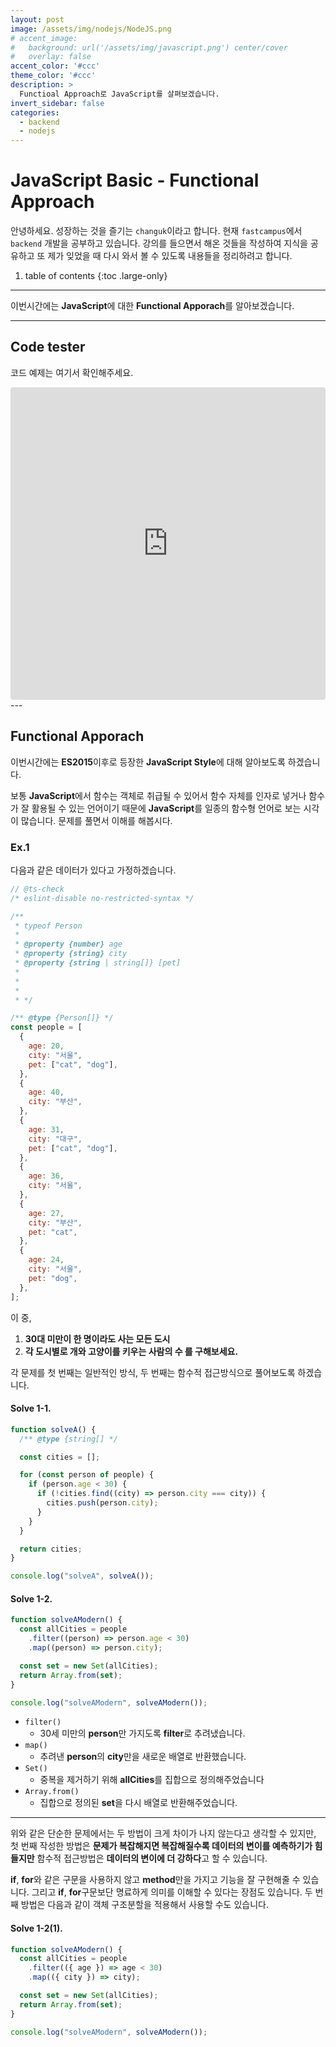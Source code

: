 ```yaml
---
layout: post
image: /assets/img/nodejs/NodeJS.png
# accent_image:
#   background: url('/assets/img/javascript.png') center/cover
#   overlay: false
accent_color: '#ccc'
theme_color: '#ccc'
description: >
  Functioal Approach로 JavaScript를 살펴보겠습니다.
invert_sidebar: false
categories:
  - backend
  - nodejs
---
```


# JavaScript Basic - Functional Approach

안녕하세요. 성장하는 것을 즐기는 `changuk`이라고 합니다. 현재 `fastcampus`에서 `backend` 개발을 공부하고 있습니다. 강의를 들으면서 해온 것들을 작성하여 지식을 공유하고 또 제가 잊었을 때 다시 와서 볼 수 있도록 내용들을 정리하려고 합니다.

1. table of contents
{:toc .large-only}
---

이번시간에는 **JavaScript**에 대한 **Functional Apporach**를 알아보겠습니다.

---
## Code tester 
코드 예제는 여기서 확인해주세요.
<iframe src="https://codesandbox.io/embed/jovial-hermann-yk8xfq?fontsize=14&hidenavigation=1&theme=dark"
     style="width:100%; height:500px; border:0; border-radius: 4px; overflow:hidden;"
     title="blog-js"
     allow="accelerometer; ambient-light-sensor; camera; encrypted-media; geolocation; gyroscope; hid; microphone; midi; payment; usb; vr; xr-spatial-tracking"
     sandbox="allow-forms allow-modals allow-popups allow-presentation allow-same-origin allow-scripts"
   ></iframe>
---

## Functional Apporach
이번시간에는 **ES2015**이후로 등장한 **JavaScript Style**에 대해 알아보도록 하겠습니다. <br>

보통 **JavaScript**에서 함수는 객체로 취급될 수 있어서 함수 자체를 인자로 넣거나 함수가 잘 활용될 수 있는 언어이기 때문에 **JavaScript**를 일종의 함수형 언어로 보는 시각이 많습니다. 문제를 풀면서 이해를 해봅시다.

### Ex.1
다음과 같은 데이터가 있다고 가정하겠습니다.

```js
// @ts-check
/* eslint-disable no-restricted-syntax */

/**
 * typeof Person
 *
 * @property {number} age
 * @property {string} city
 * @property {string | string[]} [pet]
 *
 *
 *
 * */

/** @type {Person[]} */
const people = [
  {
    age: 20,
    city: "서울",
    pet: ["cat", "dog"],
  },
  {
    age: 40,
    city: "부산",
  },
  {
    age: 31,
    city: "대구",
    pet: ["cat", "dog"],
  },
  {
    age: 36,
    city: "서울",
  },
  {
    age: 27,
    city: "부산",
    pet: "cat",
  },
  {
    age: 24,
    city: "서울",
    pet: "dog",
  },
];
```
이 중, <br>

1. **30대 미만이 한 명이라도 사는 모든 도시**
2. **각 도시별로 개와 고양이를 키우는 사람의 수
를 구해보세요.**<br>

각 문제를 첫 번째는 일반적인 방식, 두 번째는 함수적 접근방식으로 풀어보도록 하겠습니다.
#### Solve 1-1.
```js
function solveA() {
  /** @type {string[] */

  const cities = [];

  for (const person of people) {
    if (person.age < 30) {
      if (!cities.find((city) => person.city === city)) {
        cities.push(person.city);
      }
    }
  }

  return cities;
}

console.log("solveA", solveA());
```

#### Solve 1-2.
```js
function solveAModern() {
  const allCities = people
    .filter((person) => person.age < 30)
    .map((person) => person.city);

  const set = new Set(allCities);
  return Array.from(set);
}

console.log("solveAModern", solveAModern());
```
- `filter()`
  - 30세 미만의 **person**만 가지도록 **filter**로 추려냈습니다.
- `map()`
  - 추려낸 **person**의 **city**만을 새로운 배열로 반환했습니다.
- `Set()`
  - 중복을 제거하기 위해 **allCities**를 집합으로 정의해주었습니다
- `Array.from()`
  - 집합으로 정의된 **set**을 다시 배열로 반환해주었습니다.

---
위와 같은 단순한 문제에서는 두 방법이 크게 차이가 나지 않는다고 생각할 수 있지만, 첫 번째 작성한 방법은 **문제가 복잡해지면 복잡해질수록 데이터의 변이를 예측하기가 힘들지만** 함수적 접근방법은 **데이터의 변이에 더 강하다**고 할 수 있습니다. <br>

**if**, **for**와 같은 구문을 사용하지 않고 **method**만을 가지고 기능을 잘 구현해줄 수 있습니다. 그리고 **if**, **for**구문보단 명료하게 의미를 이해할 수 있다는 장점도 있습니다. 두 번째 방법은 다음과 같이 객체 구조분할을 적용해서 사용할 수도 있습니다.

#### Solve 1-2(1).
```js
function solveAModern() {
  const allCities = people
    .filter(({ age }) => age < 30)
    .map(({ city }) => city);

  const set = new Set(allCities);
  return Array.from(set);
}

console.log("solveAModern", solveAModern());
```